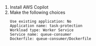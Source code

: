 1. Install AWS Copilot
2. Make the following choices
    ```
    Use existing application: No
    Application name: task-protection
    Workload type: Worker Service
    Service name: queue-consumer
    Dockerfile: queue-consumer/Dockerfile
    ```

